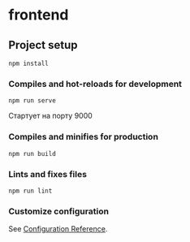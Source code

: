 # frontend

## Project setup
```
npm install
```

### Compiles and hot-reloads for development
```
npm run serve
```
Стартует на порту 9000 

### Compiles and minifies for production
```
npm run build
```

### Lints and fixes files
```
npm run lint
```

### Customize configuration
See [Configuration Reference](https://cli.vuejs.org/config/).

